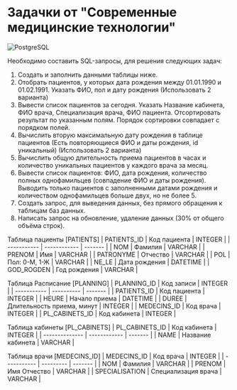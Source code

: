 # Задачки от "Современные медицинские технологии"
![PostgreSQL](https://img.shields.io/badge/PostgreSQL-4169E1?logo=postgresql&logoColor=white)

Необходимо составить SQL-запросы, для решения следующих задач:
1. Создать и заполнить данными таблицы ниже.
2. Отобрать пациентов, у которых дата рождения между 01.01.1990 и 01.02.1991. Указать
ФИО, пол и дату рождения (Использовать 2 варианта)
3. Вывести список пациентов за сегодня. Указать Название кабинета, ФИО врача,
Специализация врача, ФИО пациента. Отсортировать результат по указанным полям.
Порядок сортировки совпадает с порядком полей.
4. Вычислить вторую максимальную дату рождения в таблице пациентов (Есть
повторяющиеся ФИО и даты рождения, id уникальный) (Использовать 2 варианта)
5. Вычислить общую длительность приема пациентов в часах и количество уникальных
пациентов у каждого врача за месяц.
6. Вывести список пациентов: ФИО, дата рождения, количество полных однофамильцев
(совпадение ФИО и даты рождения). Выводить только пациентов с заполненными датами
рождения и количеством однофамильцев больше двух, но не более 5.
7. Создать запрос, для выведения данных, без прямого обращения к таблицам баз данных.
8. Написать запрос на обновление, удаление данных (30% от общего объёма строк).

Таблица пациенты [PATIENTS]
| PATIENTS_ID | Код пациента | INTEGER |
| ----------- | ------------ | ------- |
| NOM | Фамилия | VARCHAR |
| PRENOM | Имя | VARCHAR |
| PATRONYME | Отчество | VARCHAR |
| POL | Пол: 0-М, 1-Ж | VARCHAR |
| NE_LE | Дата рождения | DATETIME |
| GOD_ROGDEN | Год рождения | VARCHAR |

Таблица Расписание [PLANNING]
| PLANNING_ID | Код записи | INTEGER |
| ----------- | ---------- | ------- |
| PATIENTS_ID | Код пациента | INTEGER |
| HEURE | Начало приема | DATETIME |
| DUREE | Длительность приема, минут | INTEGER |
| MEDECINS_ID | Код врача | INTEGER |
| PL_CABINETS_ID | Код кабинета | INTEGER |

Таблица кабинеты [PL_CABINETS]
| PL_CABINETS_ID | Код кабинета | INTEGER |
| -------------- | ------------ | ------- |
| NAME | Название кабинета | VARCHAR |

Таблица врачи [MEDECINS_ID]
| MEDECINS_ID | Код врача | INTEGER | 
| ----------- | --------- | ------- |
| NOM | Фамилия | VARCHAR |
| PRENOM | Имя Отчество | VARCHAR |
| SPECIALISATION | Специализация врача | VARCHAR |
